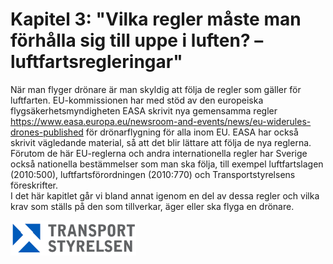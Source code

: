 # Kapitel 3: "Vilka regler måste man förhålla sig till uppe i luften? – luftfartsregleringar"

När man flyger drönare är man skyldig att följa de regler som gäller för luftfarten.
EU-kommissionen har med stöd av den europeiska flygsäkerhetsmyndigheten EASA skrivit nya gemensamma regler https://www.easa.europa.eu/newsroom-and-events/news/eu-widerules-drones-published för drönarflygning för alla inom EU. EASA har också skrivit vägledande material, så att det blir lättare att följa de nya reglerna.  
Förutom de här EU-reglerna och andra internationella regler har Sverige också nationella bestämmelser som man ska följa, till exempel luftfartslagen (2010:500), luftfartsförordningen (2010:770) och Transportstyrelsens föreskrifter.  
I det här kapitlet går vi bland annat igenom en del av dessa regler och vilka krav som ställs på den som tillverkar, äger eller ska flyga en drönare.

![Transport Styrelsen](./images/Logga.png)

